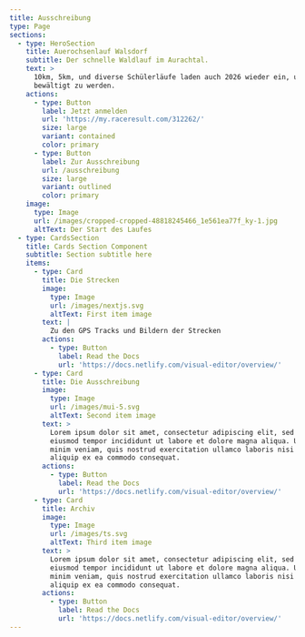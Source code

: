 ```yaml
---
title: Ausschreibung
type: Page
sections:
  - type: HeroSection
    title: Auerochsenlauf Walsdorf
    subtitle: Der schnelle Waldlauf im Aurachtal.
    text: >
      10km, 5km, und diverse Schülerläufe laden auch 2026 wieder ein, um
      bewältigt zu werden.
    actions:
      - type: Button
        label: Jetzt anmelden
        url: 'https://my.raceresult.com/312262/'
        size: large
        variant: contained
        color: primary
      - type: Button
        label: Zur Ausschreibung
        url: /ausschreibung
        size: large
        variant: outlined
        color: primary
    image:
      type: Image
      url: /images/cropped-cropped-48818245466_1e561ea77f_ky-1.jpg
      altText: Der Start des Laufes
  - type: CardsSection
    title: Cards Section Component
    subtitle: Section subtitle here
    items:
      - type: Card
        title: Die Strecken
        image:
          type: Image
          url: /images/nextjs.svg
          altText: First item image
        text: |
          Zu den GPS Tracks und Bildern der Strecken
        actions:
          - type: Button
            label: Read the Docs
            url: 'https://docs.netlify.com/visual-editor/overview/'
      - type: Card
        title: Die Ausschreibung
        image:
          type: Image
          url: /images/mui-5.svg
          altText: Second item image
        text: >
          Lorem ipsum dolor sit amet, consectetur adipiscing elit, sed do
          eiusmod tempor incididunt ut labore et dolore magna aliqua. Ut enim ad
          minim veniam, quis nostrud exercitation ullamco laboris nisi ut
          aliquip ex ea commodo consequat.
        actions:
          - type: Button
            label: Read the Docs
            url: 'https://docs.netlify.com/visual-editor/overview/'
      - type: Card
        title: Archiv
        image:
          type: Image
          url: /images/ts.svg
          altText: Third item image
        text: >
          Lorem ipsum dolor sit amet, consectetur adipiscing elit, sed do
          eiusmod tempor incididunt ut labore et dolore magna aliqua. Ut enim ad
          minim veniam, quis nostrud exercitation ullamco laboris nisi ut
          aliquip ex ea commodo consequat.
        actions:
          - type: Button
            label: Read the Docs
            url: 'https://docs.netlify.com/visual-editor/overview/'
---
```

